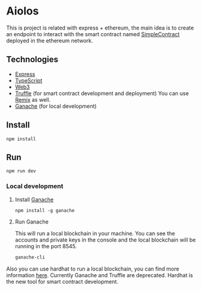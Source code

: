 # Aiolos

This is project is related with express + ethereum, the main idea is to create an endpoint to interact with the smart contract named [SimpleContract](./contracts/SimpleContract.sol) deployed in the ethereum network.

## Technologies

- [Express](https://expressjs.com/)
- [TypeScript](https://www.typescriptlang.org/)
- [Web3](https://web3js.readthedocs.io/en/v1.2.11/)
- [Truffle](https://www.trufflesuite.com/truffle) (for smart contract development and deployment) You can use [Remix](https://remix.ethereum.org/) as well.
- [Ganache](https://www.trufflesuite.com/ganache) (for local development)

## Install

```
npm install
```

## Run

```
npm run dev
```

### Local development

1. Install [Ganache](https://www.trufflesuite.com/ganache)

   ```
   npm install -g ganache
   ```

2. Run Ganache

   This will run a local blockchain in your machine. You can see the accounts and private keys in the console and the local blockchain will be running in the port 8545.

   ```bash
   ganache-cli
   ```

Also you can use hardhat to run a local blockchain, you can find more information [here](https://hardhat.org/guides/mainnet-forking.html). Currently Ganache and Truffle are deprecated. Hardhat is the new tool for smart contract development.
